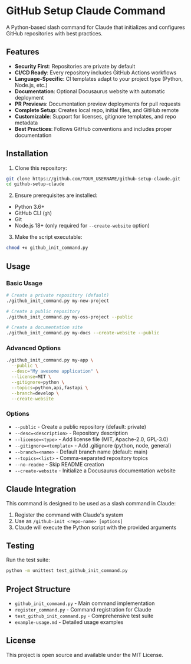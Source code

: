 # GitHub Setup Claude Command

A Python-based slash command for Claude that initializes and configures GitHub repositories with best practices.

## Features

- **Security First**: Repositories are private by default
- **CI/CD Ready**: Every repository includes GitHub Actions workflows
- **Language-Specific**: CI templates adapt to your project type (Python, Node.js, etc.)
- **Documentation**: Optional Docusaurus website with automatic deployment
- **PR Previews**: Documentation preview deployments for pull requests
- **Complete Setup**: Creates local repo, initial files, and GitHub remote
- **Customizable**: Support for licenses, gitignore templates, and repo metadata
- **Best Practices**: Follows GitHub conventions and includes proper documentation

## Installation

1. Clone this repository:
```bash
git clone https://github.com/YOUR_USERNAME/github-setup-claude.git
cd github-setup-claude
```

2. Ensure prerequisites are installed:
- Python 3.6+
- GitHub CLI (`gh`)
- Git
- Node.js 18+ (only required for `--create-website` option)

3. Make the script executable:
```bash
chmod +x github_init_command.py
```

## Usage

### Basic Usage
```bash
# Create a private repository (default)
./github_init_command.py my-new-project

# Create a public repository
./github_init_command.py my-oss-project --public

# Create a documentation site
./github_init_command.py my-docs --create-website --public
```

### Advanced Options
```bash
./github_init_command.py my-app \
  --public \
  --desc="My awesome application" \
  --license=MIT \
  --gitignore=python \
  --topics=python,api,fastapi \
  --branch=develop \
  --create-website
```

### Options

- `--public` - Create a public repository (default: private)
- `--desc=<description>` - Repository description
- `--license=<type>` - Add license file (MIT, Apache-2.0, GPL-3.0)
- `--gitignore=<template>` - Add .gitignore (python, node, general)
- `--branch=<name>` - Default branch name (default: main)
- `--topics=<list>` - Comma-separated repository topics
- `--no-readme` - Skip README creation
- `--create-website` - Initialize a Docusaurus documentation website

## Claude Integration

This command is designed to be used as a slash command in Claude:

1. Register the command with Claude's system
2. Use as `/github-init <repo-name> [options]`
3. Claude will execute the Python script with the provided arguments

## Testing

Run the test suite:
```bash
python -m unittest test_github_init_command.py
```

## Project Structure

- `github_init_command.py` - Main command implementation
- `register_command.py` - Command registration for Claude
- `test_github_init_command.py` - Comprehensive test suite
- `example-usage.md` - Detailed usage examples

## License

This project is open source and available under the MIT License.